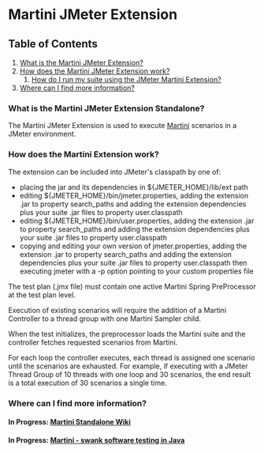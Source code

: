 # Martini JMeter Extension

## Table of Contents
1. [What is the Martini JMeter Extension?](#what)
1. [How does the Martini JMeter Extension work?](#how)
	1. [How do I run my suite using the JMeter Martini Extension?](#how-execute)
1. [Where can I find more information?](#info)

### What is the Martini JMeter Extension Standalone? <a name="what"></a>

The Martini JMeter Extension is used to execute [Martini](https://github.com/qas-guru/martini-core) 
scenarios in a JMeter environment.

### How does the Martini Extension work? <a name="how"></a>

The extension can be included into JMeter's classpath by one of:

* placing the jar and its dependencies in ${JMETER_HOME}/lib/ext path
* editing ${JMETER_HOME}/bin/jmeter.properties, adding the extension .jar to property search_paths and 
adding the extension dependencies plus your suite .jar files to property user.classpath
* editing ${JMETER_HOME}/bin/user.properties, adding the extension .jar to property search_paths and 
adding the extension dependencies plus your suite .jar files to property user.classpath
* copying and editing your own version of jmeter.properties, adding the extension .jar to property 
search_paths and adding the extension dependencies plus your suite .jar files to property 
user.classpath then executing jmeter with a -p option pointing to your custom properties file

The test plan (.jmx file) must contain one active Martini Spring PreProcessor at the test plan level.

Execution of existing scenarios will require the addition of a Martini Controller to a thread group
with one Martini Sampler child. 

When the test initializes, the preprocessor loads the Martini suite and the controller fetches 
requested scenarios from Martini.

For each loop the controller executes, each thread is assigned one scenario until the scenarios are 
exhausted. For example, if executing with a JMeter Thread Group of 10 threads with one loop and 30
scenarios, the end result is a total execution of 30 scenarios a single time. 


### Where can I find more information? <a name="info"></a>

#### In Progress: [Martini Standalone Wiki](https://github.com/qas-guru/martini-standalone/wiki) 
#### In Progress: [__Martini - swank software testing in Java__](https://leanpub.com/martini) 